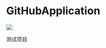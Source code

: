 # GitHubApplication
[![](https://jitpack.io/v/luodahai/GitHubApplication.svg)](https://jitpack.io/#luodahai/GitHubApplication)

测试项目


